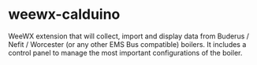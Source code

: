 # weewx-calduino
WeeWX extension that will collect, import and display data from Buderus / Nefit / Worcester (or any other EMS Bus compatible) boilers. It includes a control panel to manage the most important configurations of the boiler.
